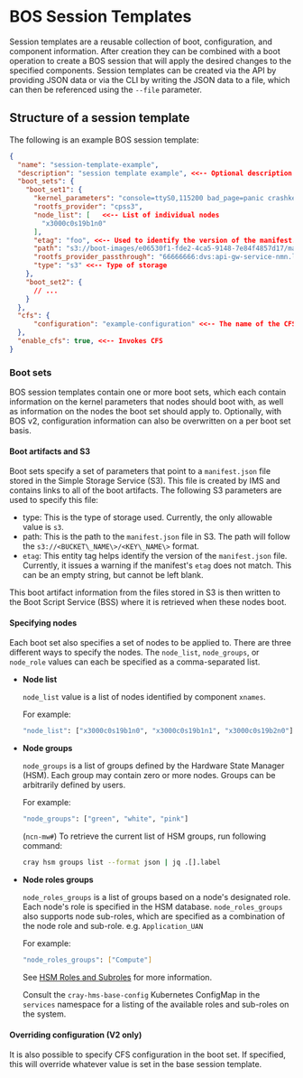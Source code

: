 # BOS Session Templates

Session templates are a reusable collection of boot, configuration, and component information.
After creation they can be combined with a boot operation to create a BOS session that will apply the desired changes to the specified components.
Session templates can be created via the API by providing JSON data or via the CLI by writing the JSON data to a file, which can then be referenced using the `--file` parameter.

## Structure of a session template

The following is an example BOS session template:

```json
{
  "name": "session-template-example",
  "description": "session template example", <<-- Optional description of the template
  "boot_sets": {
    "boot_set1": {
      "kernel_parameters": "console=ttyS0,115200 bad_page=panic crashkernel=360M hugepagelist=2m-2g intel_iommu=off intel_pstate=disable iommu=pt ip=dhcp numa_interleave_omit=headless numa_zonelist_order=node  oops=panic pageblock_order=14 pcie_ports=native printk.synchronous=y rd.neednet=1 rd.retry=10 rd.shell k8s_gw=api-gw-service-nmn.local quiet turbo_boost_limit=999",
      "rootfs_provider": "cpss3",
      "node_list": [   <<-- List of individual nodes
        "x3000c0s19b1n0"
      ],
      "etag": "foo", <<-- Used to identify the version of the manifest.json file
      "path": "s3://boot-images/e06530f1-fde2-4ca5-9148-7e84f4857d17/manifest_sans_boot_parameters.json", <<-- The path to the manifest.json file in S3
      "rootfs_provider_passthrough": "66666666:dvs:api-gw-service-nmn.local:300:eth0",
      "type": "s3" <<-- Type of storage
    },
    "boot_set2": {
      // ...
    }
  },
  "cfs": {
      "configuration": "example-configuration" <<-- The name of the CFS configuration to apply
  },
  "enable_cfs": true, <<-- Invokes CFS
}
```

### Boot sets

BOS session templates contain one or more boot sets, which each contain information on the kernel parameters that nodes should boot with, as well as information on the nodes the boot set should apply to.
Optionally, with BOS v2, configuration information can also be overwritten on a per boot set basis.

#### Boot artifacts and S3

Boot sets specify a set of parameters that point to a `manifest.json` file stored in the Simple Storage Service \(S3\).  This file is created by IMS and contains links to all of the boot artifacts. The following S3 parameters are used to specify this file:

* type: This is the type of storage used. Currently, the only allowable value is `s3`.
* path: This is the path to the `manifest.json` file in S3. The path will follow the `s3://<BUCKET\_NAME\>/<KEY\_NAME\>` format.
* `etag`: This entity tag helps identify the version of the `manifest.json` file. Currently, it issues a warning if the manifest's `etag` does not match. This can be an empty string, but cannot be left blank.

This boot artifact information from the files stored in S3 is then written to the Boot Script Service \(BSS\) where it is retrieved when these nodes boot.

#### Specifying nodes

Each boot set also specifies a set of nodes to be applied to.  There are three different ways to specify the nodes. The `node_list`, `node_groups`, or `node_role` values can each be specified as a comma-separated list.

* **Node list**

    `node_list` value is a list of nodes identified by component `xnames`.

    For example:

    ```bash
    "node_list": ["x3000c0s19b1n0", "x3000c0s19b1n1", "x3000c0s19b2n0"]
    ```

* **Node groups**

    `node_groups` is a list of groups defined by the Hardware State Manager \(HSM\). Each group may contain zero or more nodes. Groups can be arbitrarily defined by users.

    For example:

    ```bash
    "node_groups": ["green", "white", "pink"]
    ```

    (`ncn-mw#`) To retrieve the current list of HSM groups, run following command:

    ```bash
    cray hsm groups list --format json | jq .[].label
    ```

* **Node roles groups**

    `node_roles_groups` is a list of groups based on a node's designated role. Each node's role is specified in the HSM database. `node_roles_groups` also supports node sub-roles, which are specified as a combination of the node role and sub-role.  e.g. `Application_UAN`

    For example:

    ```bash
    "node_roles_groups": ["Compute"]
    ```

    See [HSM Roles and Subroles](../hardware_state_manager/HSM_Roles_and_Subroles.md) for more information.

    Consult the `cray-hms-base-config` Kubernetes ConfigMap in the `services` namespace for a listing of the available roles and sub-roles on the system.

#### Overriding configuration (V2 only)

It is also possible to specify CFS configuration in the boot set.  If specified, this will override whatever value is set in the base session template.
